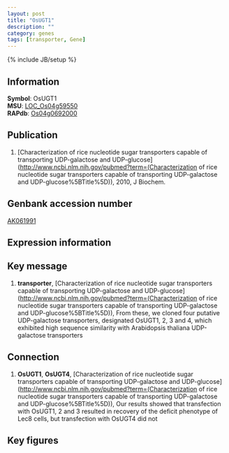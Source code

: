 ```yaml
---
layout: post
title: "OsUGT1"
description: ""
category: genes
tags: [transporter, Gene]
---
```

{% include JB/setup %}

## Information
__Symbol__: OsUGT1  
__MSU__: [LOC_Os04g59550](http://rice.plantbiology.msu.edu/cgi-bin/ORF_infopage.cgi?orf=LOC_Os04g59550)  
__RAPdb__: [Os04g0692000](http://rapdb.dna.affrc.go.jp/viewer/gbrowse_details/irgsp1?name=Os04g0692000)  

## Publication
1. [Characterization of rice nucleotide sugar transporters capable of transporting UDP-galactose and UDP-glucose](http://www.ncbi.nlm.nih.gov/pubmed?term=(Characterization of rice nucleotide sugar transporters capable of transporting UDP-galactose and UDP-glucose%5BTitle%5D)), 2010, J Biochem.

## Genbank accession number
[AK061991](http://www.ncbi.nlm.nih.gov/nuccore/AK061991)

## Expression information

## Key message
1. __transporter__, [Characterization of rice nucleotide sugar transporters capable of transporting UDP-galactose and UDP-glucose](http://www.ncbi.nlm.nih.gov/pubmed?term=(Characterization of rice nucleotide sugar transporters capable of transporting UDP-galactose and UDP-glucose%5BTitle%5D)),  From these, we cloned four putative UDP-galactose transporters, designated OsUGT1, 2, 3 and 4, which exhibited high sequence similarity with Arabidopsis thaliana UDP-galactose transporters

## Connection
1. __OsUGT1__, __OsUGT4__, [Characterization of rice nucleotide sugar transporters capable of transporting UDP-galactose and UDP-glucose](http://www.ncbi.nlm.nih.gov/pubmed?term=(Characterization of rice nucleotide sugar transporters capable of transporting UDP-galactose and UDP-glucose%5BTitle%5D)),  Our results showed that transfection with OsUGT1, 2 and 3 resulted in recovery of the deficit phenotype of Lec8 cells, but transfection with OsUGT4 did not

## Key figures


